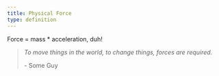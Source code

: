```yaml
---
title: Physical Force
type: definition
---
```


Force = mass * acceleration, duh!

> *To move things in the world, to change things, forces are required.*
> 
>   \- Some Guy